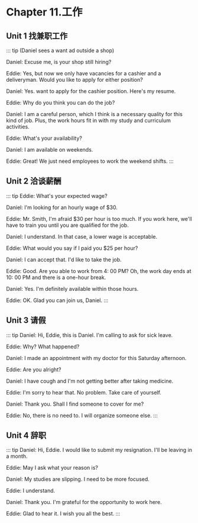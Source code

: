 # Chapter 11.工作

## Unit 1 找兼职工作
::: tip
(Daniel sees a want ad outside a shop)

Daniel: Excuse me, is your shop still hiring?

Eddie: Yes, but now we only have vacancies for a cashier and a
deliveryman. Would you like to apply for either position?

Daniel: Yes. want to apply for the cashier position. Here's my resume.

Eddie: Why do you think you can do the job?

Daniel: I am a careful person, which I think is a necessary quality for this
kind of job. Plus, the work hours fit in with my study and curriculum
activities.

Eddie: What's your availability?

Daniel: I am available on weekends.

Eddie: Great! We just need employees to work the weekend shifts.
:::

## Unit 2 洽谈薪酬
::: tip
Eddie: What's your expected wage?

Daniel: I'm looking for an hourly wage of $30.

Eddie: Mr. Smith, I'm afraid $30 per hour is too much. If you work here,
we'll have to train you until you are qualified for the job.

Daniel: I understand. In that case, a lower wage is acceptable.

Eddie: What would you say if I paid you $25 per hour?

Daniel: I can accept that. I'd like to take the job.

Eddie: Good. Are you able to work from 4: 00 PM? Oh, the work day ends
at 10: 00 PM and there is a one-hour break.

Daniel: Yes. I'm definitely available within those hours.

Eddie: OK. Glad you can join us, Daniel.
:::

## Unit 3 请假
::: tip
Daniel: Hi, Eddie, this is Daniel. I'm calling to ask for sick leave.

Eddie: Why? What happened?

Daniel: I made an appointment with my doctor for this Saturday afternoon.

Eddie: Are you alright?

Daniel: I have cough and I'm not getting better after taking medicine.

Eddie: I'm sorry to hear that. No problem. Take care of yourself.

Daniel: Thank you. Shall I find someone to cover for me?

Eddie: No, there is no need to. I will organize someone else.
:::
## Unit 4 辞职

::: tip
Daniel: Hi, Eddie. I would like to submit my resignation. I'll be leaving in a month.

Eddie: May I ask what your reason is?

Daniel: My studies are slipping. I need to be more focused.

Eddie: I understand.

Daniel: Thank you. I'm grateful for the opportunity to work here.

Eddie: Glad to hear it. I wish you all the best.
:::